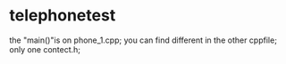 # telephonetest
the "main()"is on phone_1.cpp;
you can find different in the other cppfile;
only one contect.h;


